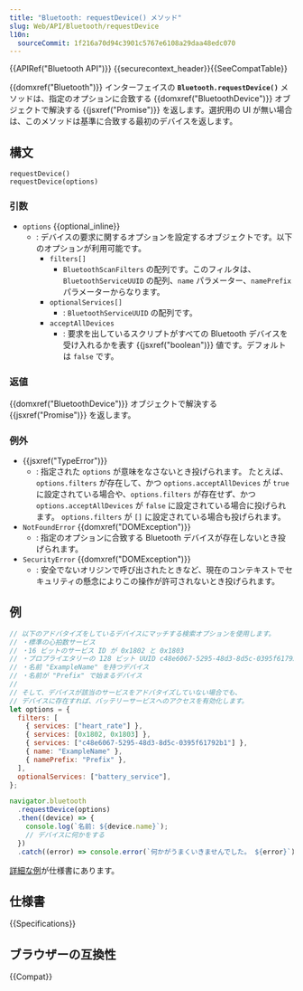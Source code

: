 ```yaml
---
title: "Bluetooth: requestDevice() メソッド"
slug: Web/API/Bluetooth/requestDevice
l10n:
  sourceCommit: 1f216a70d94c3901c5767e6108a29daa48edc070
---
```


{{APIRef("Bluetooth API")}} {{securecontext_header}}{{SeeCompatTable}}

{{domxref("Bluetooth")}} インターフェイスの **`Bluetooth.requestDevice()`** メソッドは、指定のオプションに合致する {{domxref("BluetoothDevice")}} オブジェクトで解決する {{jsxref("Promise")}} を返します。選択用の UI が無い場合は、このメソッドは基準に合致する最初のデバイスを返します。

## 構文

```js-nolint
requestDevice()
requestDevice(options)
```

### 引数

- `options` {{optional_inline}}
  - : デバイスの要求に関するオプションを設定するオブジェクトです。以下のオプションが利用可能です。
    - `filters[]`
      - `BluetoothScanFilters` の配列です。このフィルタは、`BluetoothServiceUUID` の配列、`name` パラメーター、`namePrefix` パラメーターからなります。
    - `optionalServices[]`
      - : `BluetoothServiceUUID` の配列です。
    - `acceptAllDevices`
      - : 要求を出しているスクリプトがすべての Bluetooth デバイスを受け入れるかを表す {{jsxref("boolean")}} 値です。デフォルトは `false` です。

### 返値

{{domxref("BluetoothDevice")}} オブジェクトで解決する {{jsxref("Promise")}} を返します。

### 例外

- {{jsxref("TypeError")}}
  - : 指定された `options` が意味をなさないとき投げられます。
    たとえば、`options.filters` が存在して、かつ `options.acceptAllDevices` が `true` に設定されている場合や、`options.filters` が存在せず、かつ `options.acceptAllDevices` が `false` に設定されている場合に投げられます。
    `options.filters` が `[]` に設定されている場合も投げられます。
- `NotFoundError` {{domxref("DOMException")}}
  - : 指定のオプションに合致する Bluetooth デバイスが存在しないとき投げられます。
- `SecurityError` {{domxref("DOMException")}}
  - : 安全でないオリジンで呼び出されたときなど、現在のコンテキストでセキュリティの懸念によりこの操作が許可されないとき投げられます。

## 例

```js
// 以下のアドバタイズをしているデバイスにマッチする検索オプションを使用します。
// ・標準の心拍数サービス
// ・16 ビットのサービス ID が 0x1802 と 0x1803
// ・プロプライエタリーの 128 ビット UUID c48e6067-5295-48d3-8d5c-0395f61792b1 を持つサービス
// ・名前 "ExampleName" を持つデバイス
// ・名前が "Prefix" で始まるデバイス
//
// そして、デバイスが該当のサービスをアドバタイズしていない場合でも、
// デバイスに存在すれば、バッテリーサービスへのアクセスを有効化します。
let options = {
  filters: [
    { services: ["heart_rate"] },
    { services: [0x1802, 0x1803] },
    { services: ["c48e6067-5295-48d3-8d5c-0395f61792b1"] },
    { name: "ExampleName" },
    { namePrefix: "Prefix" },
  ],
  optionalServices: ["battery_service"],
};

navigator.bluetooth
  .requestDevice(options)
  .then((device) => {
    console.log(`名前: ${device.name}`);
    // デバイスに何かをする
  })
  .catch((error) => console.error(`何かがうまくいきませんでした。 ${error}`));
```

[詳細な例](https://webbluetoothcg.github.io/web-bluetooth/#example-filter-by-services)が仕様書にあります。

## 仕様書

{{Specifications}}

## ブラウザーの互換性

{{Compat}}
